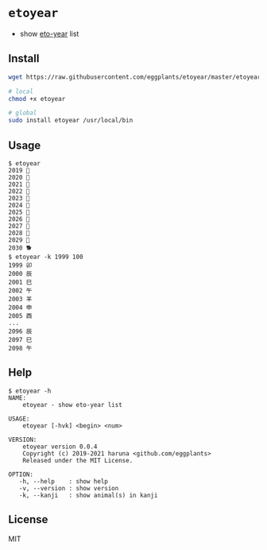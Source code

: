 # `etoyear`

- show [eto-year](https://www.nippon.com/en/features/jg00110) list

## Install

```bash
wget https://raw.githubusercontent.com/eggplants/etoyear/master/etoyear

# local
chmod +x etoyear

# global
sudo install etoyear /usr/local/bin
```

## Usage

```shellsession
$ etoyear
2019 🐗
2020 🐁
2021 🐄
2022 🐯
2023 🐇
2024 🐲
2025 🐍
2026 🐎
2027 🐏
2028 🐒
2029 🐔
2030 🐕
$ etoyear -k 1999 100
1999 卯
2000 辰
2001 巳
2002 午
2003 羊
2004 申
2005 酉
...
2096 辰
2097 巳
2098 午
```

## Help

```shellsession
$ etoyear -h
NAME:
    etoyear - show eto-year list

USAGE:
    etoyear [-hvk] <begin> <num>

VERSION:
    etoyear version 0.0.4
    Copyright (c) 2019-2021 haruna <github.com/eggplants>
    Released under the MIT License.

OPTION:
   -h, --help    : show help
   -v, --version : show version
   -k, --kanji   : show animal(s) in kanji
```

## License

MIT
